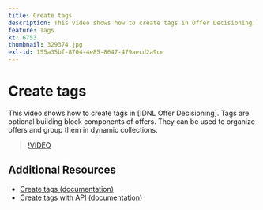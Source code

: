 ```yaml
---
title: Create tags
description: This video shows how to create tags in Offer Decisioning. Tags are optional building block components of offers.
feature: Tags
kt: 6753
thumbnail: 329374.jpg
exl-id: 155a35bf-8704-4e85-8647-479aecd2a9ce
---
```

# Create tags

This video shows how to create tags in [!DNL Offer Decisioning]. Tags are optional building block components of offers. They can be used to organize offers and group them in dynamic collections.

>[!VIDEO](https://video.tv.adobe.com/v/329374?quality=12&learn=on)


## Additional Resources

* [Create tags (documentation)](https://experienceleague.adobe.com/docs/offer-decisioning/using/managing-offers-in-the-offer-library/creating-tags.html)
* [Create tags with API (documentation)](https://experienceleague.adobe.com/docs/offer-decisioning/using/api-reference/offers-api/tags/create.html)
